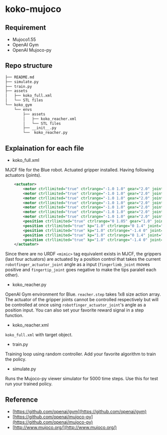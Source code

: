 # koko-mujoco

## Requirement
* Mujoco1.55
* OpenAI Gym 
* OpenAI Mujoco-py

## Repo structure
```bash
├── README.md
├── simulate.py
├── train.py
├── assets
│   ├── koko_full.xml
│   └── STL files
└── koko_gym
    └── envs
        ├── assets
        │   ├── koko_reacher.xml
        │   └── STL files
        ├── __init__.py
        └──  koko_reacher.py
```

## Explaination for each file 
* koko_full.xml


MJCF file for the Blue robot. Actuated gripper installed. Having following actuators (joints).
```xml
    <actuator>
        <motor ctrllimited="true" ctrlrange="-1.0 1.0" gear="2.0" joint="base_roll_joint" />
        <motor ctrllimited="true" ctrlrange="-1.0 1.0" gear="2.0" joint="shoulder_lift_joint" />
        <motor ctrllimited="true" ctrlrange="-1.0 1.0" gear="2.0" joint="shoulder_roll_joint" />
        <motor ctrllimited="true" ctrlrange="-1.0 1.0" gear="2.0" joint="elbow_lift_joint" />
        <motor ctrllimited="true" ctrlrange="-1.0 1.0" gear="2.0" joint="elbow_roll_joint" />
        <motor ctrllimited="true" ctrlrange="-1.0 1.0" gear="2.0" joint="wrist_lift_joint" />
        <motor ctrllimited="true" ctrlrange="-1.0 1.0" gear="2.0" joint="wrist_roll_joint" />
        <position ctrllimited="true" ctrlrange="0 1.05" gear="1.0" joint="robotfinger_actuator_joint" />
        <position ctrllimited="true" kp="1.0" ctrlrange="0 1.4" joint="right_fingerlimb_joint" />
        <position ctrllimited="true" kp="1.0" ctrlrange="-1.4 0" joint="right_fingertip_joint" />
        <position ctrllimited="true" kp="1.0" ctrlrange="0 1.4" joint="left_fingerlimb_joint" />
        <position ctrllimited="true" kp="1.0" ctrlrange="-1.4 0" joint="left_fingertip_joint" />
    </actuator>
```
Since there are no URDF `<mimic>` tag equivalent exists in MJCF, the grippers (last four actuators) are actuated by a position control that takes the current `robotfinger_actuator_joint` angle as a input (`fingerlimb_joint` moves positive and `fingertip_joint` goes negative to make the tips paralell each other).

* koko_reacher.py


OpenAI Gym environment for Blue. `reacher.step` takes 1x8 size action array. The actuator of the gripper joints cannot be controlled respectively but will be controlled at once using `robotfinger_actuator_joint`'s angle as a position input. You can also set your favorite reward signal in a step function.

* koko_reacher.xml


`koko_full.xml` with target object.

* train.py


Training loop using random controller. Add your favorite algorithm to train the policy.

* simulate.py


Runs the Mujoco-py viewer simulator for 5000 time steps. Use this for test run your trained policy. 

## Reference

* [https://github.com/openai/gym](https://github.com/openai/gym)
* [https://github.com/openai/mujoco-py](https://github.com/openai/mujoco-py)
* [http://www.mujoco.org/](http://www.mujoco.org/)
